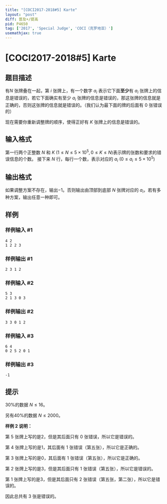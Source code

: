 ```yaml
---
title: "[COCI2017-2018#5] Karte"
layout: "post"
diff: 普及+/提高
pid: P4650
tag: ['2017', 'Special Judge', 'COCI（克罗地亚）']
usemathjax: true
---
```


# [COCI2017-2018#5] Karte
## 题目描述

有$N$ 张牌叠在一起，第 $i$ 张牌上，有一个数字 $a_i$ 表示它下面**至少**有 $a_i$ 张牌上的信息是错误的，若它下面确实有至少 $a_i$ 张牌的信息是错误的，那这张牌的信息就是正确的，否则这张牌的信息就是错误的。（我们认为最下面的牌的后面有 $0$ 张错误的）

现在需要你重新调整牌的顺序，使得正好有 $K$ 张牌上的信息是错误的。
## 输入格式

第一行两个正整数 $N$ 和 $K$ $( 1 ≤ N≤ 5×10^5,0 ≤ K≤ N )$表示牌的张数和要求的错误信息的个数。
接下来 $N$ 行，每行一个数，表示对应的 $a_i$ $(0 ≤ a_i≤ 5×10^5 )$
## 输出格式

如果调整方案不存在，输出$-1$。否则输出由顶部到底部 $N$ 张牌对应的 $a_i$，若有多种方案，输出任意一种即可。
## 样例

### 样例输入 #1
```
4 2
1 2 2 3

```
### 样例输出 #1
```
2 3 1 2
```
### 样例输入 #2
```
5 3
2 1 3 0 3

```
### 样例输出 #2
```
3 3 0 1 2
```
### 样例输入 #3
```
6 4
0 2 5 2 0 1

```
### 样例输出 #3
```
-1
```
## 提示

$30\%$的数据 $N≤ 16$。

另有$40\%$的数据 $N≤ 2000$。

**样例 2 说明：**

第 $5$ 张牌上写的是$2$，但是其后面只有 $0$ 张错误，所以它是错误的。

第 $4$ 张牌上写的是$1$，其后面有 $1$ 张错误（第五张），所以它是正确的。

第 $3$ 张牌上写的是$0$，其后面有 $1$ 张错误（第五张），所以它是正确的。

第 $2$ 张牌上写的是$3$，但是其后面只有 $1$ 张错误（第五张），所以它是错误的。

第 $1$ 张牌上写的是$3$，但是其后面只有 $2$ 张错误（第五张，第二张），所以它是错误的。

因此总共有 $3$ 张是错误的。
